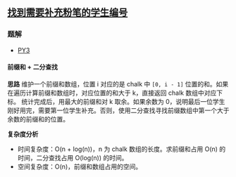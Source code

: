 ## [找到需要补充粉笔的学生编号](https://leetcode.cn/problems/find-the-student-that-will-replace-the-chalk/)

### 题解
+ [PY3](../../py3/1920/1894.py)

#### 前缀和 + 二分查找
**思路**
维护一个前缀和数组，位置 i 对应的是 chalk 中 `[0, i - 1]` 位置的和。如果在遍历计算前缀和数组时，对应位置的和大于 k，直接返回 chalk 数组中对应下标。
统计完成后，用最大的前缀和对 k 取余。如果余数为 0，说明最后一位学生刚好用完，需要第一位学生补充。否则，使用二分查找寻找前缀数组中第一个大于余数的前缀和的位置。

**复杂度分析**
+ 时间复杂度：O(n + log(n))，n 为 chalk 数组的长度。求前缀和占用 O(n) 的时间，二分查找占用 O(log(n)) 的时间。
+ 空间复杂度：O(n)，前缀和数组占用的空间。